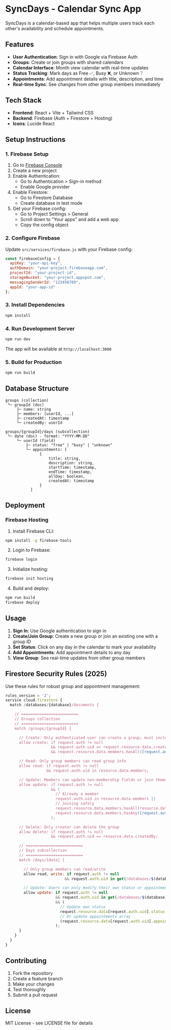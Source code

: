 # SyncDays - Calendar Sync App

SyncDays is a calendar-based app that helps multiple users track each other's availability and schedule appointments.

## Features

- **User Authentication**: Sign in with Google via Firebase Auth
- **Groups**: Create or join groups with shared calendars
- **Calendar Interface**: Month view calendar with real-time updates
- **Status Tracking**: Mark days as Free ✅, Busy ❌, or Unknown ❔
- **Appointments**: Add appointment details with title, description, and time
- **Real-time Sync**: See changes from other group members immediately

## Tech Stack

- **Frontend**: React + Vite + Tailwind CSS
- **Backend**: Firebase (Auth + Firestore + Hosting)
- **Icons**: Lucide React

## Setup Instructions

### 1. Firebase Setup

1. Go to [Firebase Console](https://console.firebase.google.com/)
2. Create a new project
3. Enable Authentication:
   - Go to Authentication > Sign-in method
   - Enable Google provider
4. Enable Firestore:
   - Go to Firestore Database
   - Create database in test mode
5. Get your Firebase config:
   - Go to Project Settings > General
   - Scroll down to "Your apps" and add a web app
   - Copy the config object

### 2. Configure Firebase

Update `src/services/firebase.js` with your Firebase config:

```javascript
const firebaseConfig = {
  apiKey: "your-api-key",
  authDomain: "your-project.firebaseapp.com",
  projectId: "your-project-id",
  storageBucket: "your-project.appspot.com",
  messagingSenderId: "123456789",
  appId: "your-app-id"
};
```

### 3. Install Dependencies

```bash
npm install
```

### 4. Run Development Server

```bash
npm run dev
```

The app will be available at `http://localhost:3000`

### 5. Build for Production

```bash
npm run build
```

## Database Structure

```
groups (collection)
 └─ groupId (doc)
     ├─ name: string
     ├─ members: [userId, ...]
     ├─ createdAt: timestamp
     └─ createdBy: userId

groups/{groupId}/days (subcollection)
 └─ date (doc) - format: "YYYY-MM-DD"
     └─ userId (field)
         ├─ status: "free" | "busy" | "unknown"
         └─ appointments: [
               {
                   title: string,
                   description: string,
                   startTime: timestamp,
                   endTime: timestamp,
                   allDay: boolean,
                   createdAt: timestamp
               }
           ]
```

## Deployment

### Firebase Hosting

1. Install Firebase CLI:
```bash
npm install -g firebase-tools
```

2. Login to Firebase:
```bash
firebase login
```

3. Initialize hosting:
```bash
firebase init hosting
```

4. Build and deploy:
```bash
npm run build
firebase deploy
```

## Usage

1. **Sign In**: Use Google authentication to sign in
2. **Create/Join Group**: Create a new group or join an existing one with a group ID
3. **Set Status**: Click on any day in the calendar to mark your availability
4. **Add Appointments**: Add appointment details to any day
5. **View Group**: See real-time updates from other group members


## Firestore Security Rules (2025)

Use these rules for robust group and appointment management:

```javascript
rules_version = '2';
service cloud.firestore {
  match /databases/{database}/documents {

    // =========================
    // Groups collection
    // =========================
    match /groups/{groupId} {

      // Create: Only authenticated user can create a group; must include themselves
      allow create: if request.auth != null
                    && request.auth.uid == request.resource.data.createdBy
                    && request.resource.data.members.hasAll([request.auth.uid]);

      // Read: Only group members can read group info
      allow read: if request.auth != null
                  && request.auth.uid in resource.data.members;

      // Update: Members can update non-membership fields or join themselves
      allow update: if request.auth != null
                    && (
                      // Already a member
                      request.auth.uid in resource.data.members ||
                      // Joining safely
                      request.resource.data.members.hasAll(resource.data.members) &&
                      request.resource.data.members.hasAny([request.auth.uid])
                    );

      // Delete: Only creator can delete the group
      allow delete: if request.auth != null
                    && request.auth.uid == resource.data.createdBy;

      // =========================
      // Days subcollection
      // =========================
      match /days/{date} {

        // Only group members can read/write
        allow read, write: if request.auth != null
                          && request.auth.uid in get(/databases/$(database)/documents/groups/$(groupId)).data.members;

        // Update: Users can only modify their own status or appointments
        allow update: if request.auth != null
                      && request.auth.uid in get(/databases/$(database)/documents/groups/$(groupId)).data.members
                      && (
                        // Update own status
                        request.resource.data[request.auth.uid].status in ["free","busy","unknown"] ||
                        // Or update appointments array
                        (request.resource.data[request.auth.uid].appointments is list)
                      );
      }
    }
  }
}
```

## Contributing

1. Fork the repository
2. Create a feature branch
3. Make your changes
4. Test thoroughly
5. Submit a pull request

## License

MIT License - see LICENSE file for details